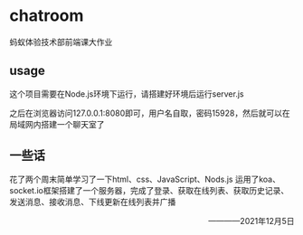 # chatroom
蚂蚁体验技术部前端课大作业

## usage

这个项目需要在Node.js环境下运行，请搭建好环境后运行server.js

之后在浏览器访问127.0.0.1:8080即可，用户名自取，密码15928，然后就可以在局域网内搭建一个聊天室了

## 一些话

花了两个周末简单学习了一下html、css、JavaScript、Nods.js
运用了koa、socket.io框架搭建了一个服务器，完成了登录、获取在线列表、获取历史记录、发送消息、接收消息、下线更新在线列表并广播
<p align="right">————2021年12月5日</p>